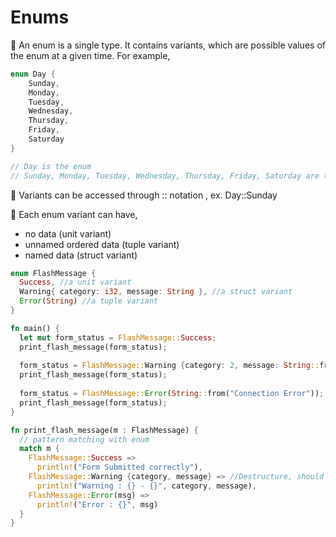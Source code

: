 # Enums

🌟 An enum is a single type. It contains variants, which are possible values of the enum at a given time. For example,

```rust
enum Day {
    Sunday,
    Monday, 
    Tuesday, 
    Wednesday, 
    Thursday,
    Friday,
    Saturday
}

// Day is the enum
// Sunday, Monday, Tuesday, Wednesday, Thursday, Friday, Saturday are the variants
```

🌟 Variants can be accessed through :: notation , ex. Day::Sunday

🌟 Each enum variant can have,
  * no data (unit variant)
  * unnamed ordered data (tuple variant)
  * named data (struct variant)


```rust
enum FlashMessage {
  Success, //a unit variant
  Warning{ category: i32, message: String }, //a struct variant
  Error(String) //a tuple variant
}

fn main() {
  let mut form_status = FlashMessage::Success;
  print_flash_message(form_status);
  
  form_status = FlashMessage::Warning {category: 2, message: String::from("Field X is required")};
  print_flash_message(form_status);
  
  form_status = FlashMessage::Error(String::from("Connection Error"));
  print_flash_message(form_status);
}

fn print_flash_message(m : FlashMessage) {
  // pattern matching with enum
  match m {
    FlashMessage::Success => 
      println!("Form Submitted correctly"),
    FlashMessage::Warning {category, message} => //Destructure, should use same field names
      println!("Warning : {} - {}", category, message),
    FlashMessage::Error(msg) => 
      println!("Error : {}", msg)
  }
}
```